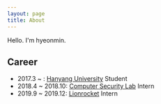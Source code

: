 ```yaml
---
layout: page
title: About
---
```


<p class="message">
Hello. I'm hyeonmin.
</p>


## Career

* 2017.3 ~ : [Hanyang University](http://cs.hanyang.ac.kr/) Student
* 2018.4 ~ 2018.10: [Computer Security Lab](http://securitylab.hanyang.ac.kr/) Intern
* 2019.9 ~ 2019.12: [Lionrocket](https://lionrocket.ai/) Intern

